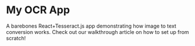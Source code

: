 # My OCR App
A barebones React+Tesseract.js app demonstrating how image to text conversion works. Check out our walkthrough article on how to set up from scratch!
